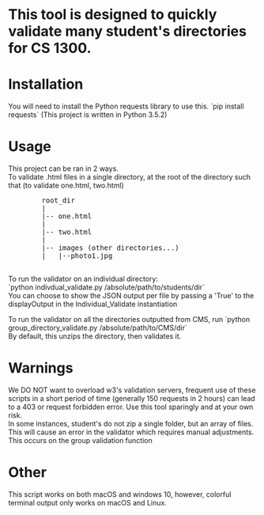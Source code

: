 <h1>This tool is designed to quickly validate many student's directories for CS 1300.</h1>

# Installation
<p>
    You will need to install the Python requests library to use this.
    `pip install requests`
    (This project is written in Python 3.5.2)
</p>

# Usage  
<p>
    This project can be ran in 2 ways. 
    <br>
    To validate .html files in a single directory, at the root of the directory such that (to validate one.html, two.html)
</p>
<pre>
        root_dir
        |
        |-- one.html
        |
        |-- two.html
        |
        |-- images (other directories...)
        |   |--photo1.jpg
        
</pre>
<p>
    To run the validator on an individual directory:
    <br>
    `python indivdual_validate.py /absolute/path/to/students/dir`
    <br>
    You can choose to show the JSON output per file by passing a 'True' to the displayOutput in the Individual_Validate instantiation 
</p>
<p>
    To run the validator on all the directories outputted from CMS, run
    `python group_directory_validate.py /absolute/path/to/CMS/dir`
    <br>
    By default, this unzips the directory, then validates it.

</p>

# Warnings
<p>
    We DO NOT want to overload w3's validation servers, frequent use of these scripts in a short period of time (generally 150 requests in 2 hours) can lead to a 403 or request forbidden error. Use this tool sparingly and at your own risk.
    <br>
    In some instances, student's do not zip a single folder, but an array of files. This will cause an error in the validator which requires manual adjustments. This occurs on the group validation function 

</p>

# Other
<p>
    This script works on both macOS and windows 10, however, colorful terminal output only works on macOS and Linux.
</p>
